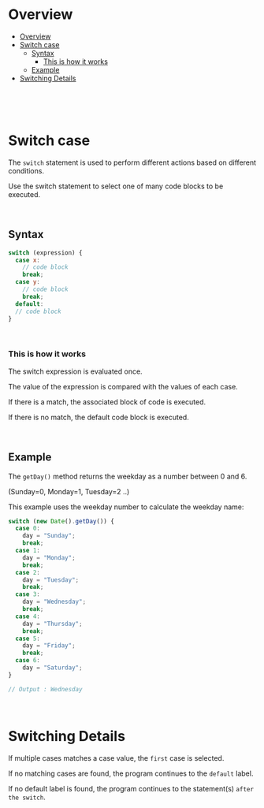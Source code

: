 # Overview

- [Overview](#overview)
- [Switch case](#switch-case)
  - [Syntax](#syntax)
    - [This is how it works](#this-is-how-it-works)
  - [Example](#example)
- [Switching Details](#switching-details)

&nbsp;

&nbsp;

# Switch case

The `switch` statement is used to perform different actions based on different conditions.

Use the switch statement to select one of many code blocks to be executed.

&nbsp;

## Syntax

```js
switch (expression) {
  case x:
    // code block
    break;
  case y:
    // code block
    break;
  default:
  // code block
}
```

&nbsp;

### This is how it works

The switch expression is evaluated once.

The value of the expression is compared with the values of each case.

If there is a match, the associated block of code is executed.

If there is no match, the default code block is executed.

&nbsp;

## Example

The `getDay()` method returns the weekday as a number between 0 and 6.

(Sunday=0, Monday=1, Tuesday=2 ..)

This example uses the weekday number to calculate the weekday name:

```js
switch (new Date().getDay()) {
  case 0:
    day = "Sunday";
    break;
  case 1:
    day = "Monday";
    break;
  case 2:
    day = "Tuesday";
    break;
  case 3:
    day = "Wednesday";
    break;
  case 4:
    day = "Thursday";
    break;
  case 5:
    day = "Friday";
    break;
  case 6:
    day = "Saturday";
}

// Output : Wednesday
```

&nbsp;

# Switching Details

If multiple cases matches a case value, the `first` case is selected.

If no matching cases are found, the program continues to the `default` label.

If no default label is found, the program continues to the statement(s) `after the switch`.

&nbsp;
